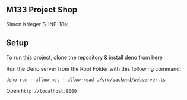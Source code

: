 ## M133 Project Shop ##
Simon Krieger
S-INF-18aL
	
## Setup ##
To run this project, clone the repository & install deno from [here](https://deno.land/manual/getting_started/installation)

Run the Deno server from the Root Folder with this following command:

```
deno run --allow-net --allow-read ./src/backend/webserver.ts
```

Open `http://localhost:8000`